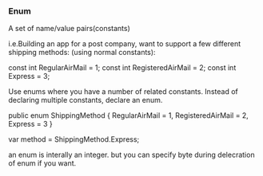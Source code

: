 ### Enum

A set of name/value pairs(constants)

i.e.Building an app for a post company, want to support a few different shipping methods: 
(using normal constants): 

const int RegularAirMail = 1;
const int RegisteredAirMail = 2;
const int Express = 3;

Use enums where you have a number of related constants. Instead of declaring multiple constants, declare an enum.

public enum ShippingMethod
{
  RegularAirMail = 1,
  RegisteredAirMail = 2,
  Express = 3
}

var method = ShippingMethod.Express;

an enum is interally an integer. but you can specify byte during delecration of enum if you want.